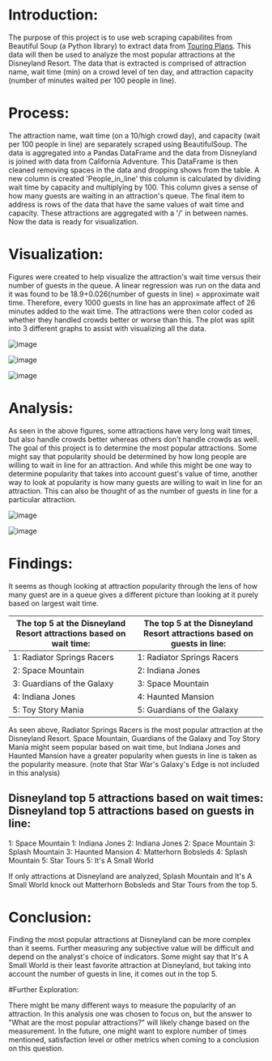 
# Introduction:

The purpose of this project is to use web scraping capabilites from Beautiful Soup (a Python library) to extract data from [Touring Plans](https://touringplans.com/). This data will then be used to analyze the most popular attractions at the Disneyland Resort. The data that is extracted is comprised of attraction name, wait time (min) on a crowd level of ten day, and attraction capacity (number of minutes waited per 100 people in line). 


# Process: 

The attraction name, wait time (on a 10/high crowd day), and capacity (wait per 100 people in line) are separately scraped using BeautifulSoup. The data is aggregated into a Pandas DataFrame and the data from Disneyland is joined with data from California Adventure. This DataFrame is then cleaned removing spaces in the data and dropping shows from the table. A new column is created 'People_in_line' this column is calculated by dividing wait time by capacity and multiplying by 100. This column gives a sense of how many guests are waiting in an attraction's queue. The final item to address is rows of the data that have the same values of wait time and capacity. These attractions are aggregated with a '/' in between names. Now the data is ready for visualization.

# Visualization:

Figures were created to help visualize the attraction's wait time versus their number of guests in the queue. A linear regression was run on the data and it was found to be 18.9+0.026(number of guests in line) = approximate wait time. Therefore, every 1000 guests in line has an approximate affect of 26 minutes added to the wait time. The attractions were then color coded as whether they handled crowds better or worse than this. The plot was split into 3 different graphs to assist with visualizing all the data.


![image](https://github.com/zaklang123/portfolio-projects/assets/79182085/9ddce24a-15c3-4646-b213-a5a84b62cae6)

![image](https://github.com/zaklang123/portfolio-projects/assets/79182085/13aac9ad-ff5a-455c-965f-b226924b4f35)

![image](https://github.com/zaklang123/portfolio-projects/assets/79182085/d4a8b5cb-6eef-4752-83f0-f866cf63df53)

# Analysis: 

As seen in the above figures, some attractions have very long wait times, but also handle crowds better whereas others don't handle crowds as well. The goal of this project is to determine the most popular attractions. Some might say that popularity should be determined by how long people are willing to wait in line for an attraction. And while this might be one way to determine popularity that takes into account guest's value of time, another way to look at popularity is how many guests are willing to wait in line for an attraction. This can also be thought of as the number of guests in line for a particular attraction. 

![image](https://github.com/zaklang123/portfolio-projects/assets/79182085/f87b3e5e-59c6-49ec-9a9d-6588eea654ee)


![image](https://github.com/zaklang123/portfolio-projects/assets/79182085/5999906e-9d67-43b6-9ee4-234efdd7fc7b)

# Findings:

It seems as though looking at attraction popularity through the lens of how many guest are in a queue gives a different picture than looking at it purely based on largest wait time. 

|The top 5 at the Disneyland Resort attractions based on wait time:                         |The top 5 at the Disneyland Resort attractions based on guests in line: |
|-------------------------------------------------------------------------------------------|------------------------------------------------------------------------|
|1: Radiator Springs Racers                                                                 |1: Radiator Springs Racers                                              |
|2: Space Mountain                                                                          |2: Indiana Jones                                                        |
|3: Guardians of the Galaxy                                                                 |3: Space Mountain                                                       |
|4: Indiana Jones                                                                           |4: Haunted Mansion                                                      |
|5: Toy Story Mania                                                                         |5: Guardians of the Galaxy                                              |
 
As seen above, Radiator Springs Racers is the most popular attraction at the Disneyland Resort. Space Mountain, Guardians of the Galaxy and Toy Story Mania might seem popular based on wait time, but Indiana Jones and Haunted Mansion have a greater popularity when guests in line is taken as the popularity measure. (note that Star War's Galaxy's Edge is not included in this analysis)

Disneyland top 5 attractions based on wait times:                                         Disneyland top 5 attractions based on guests in line:
---------------------------------------
1: Space Mountain                                                                         1: Indiana Jones
2: Indiana Jones                                                                          2: Space Mountain
3: Splash Mountain                                                                        3: Haunted Mansion
4: Matterhorn Bobsleds                                                                    4: Splash Mountain
5: Star Tours                                                                             5: It's A Small World

If only attractions at Disneyland are analyzed, Splash Mountain and It's A Small World knock out Matterhorn Bobsleds and Star Tours from the top 5. 

# Conclusion:

Finding the most popular attractions at Disneyland can be more complex than it seems. Further measuring any subjective value will be difficult and depend on the analyst's choice of indicators. Some might say that It's A Small World is their least favorite attraction at Disneyland, but taking into account the number of guests in line, it comes out in the top 5. 

#Further Exploration:

There might be many different ways to measure the popularity of an attraction. In this analysis one was chosen to focus on, but the answer to "What are the most popular attractions?" will likely change based on the measurement. In the future, one might want to explore number of times mentioned, satisfaction level or other metrics when coming to a conclusion on this question.


